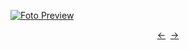 [![Foto Preview](preview/n356.avif)](https://20essentials.github.io/project-000-356)

<div align="center" style="display: flex; justify-content: center;">
  <a  href="https://github.com/20essentials/project-000-355" target="_blank">&#8592;</a>
  &nbsp;&nbsp;
  <a  href="https://github.com/20essentials/project-000-357" target="_blank">&#8594;</a>
</div>
